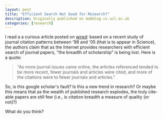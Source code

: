 ```yaml
---
layout: post
title: "Efficient Search Not Good for Research?"
description: Originally published on mobblog.cs.ucl.ac.uk
categories: [research]
---
```


I read a a curious article posted on <a href="http://blog.wired.com/wiredscience/2008/07/is-the-internet.html">wired</a>: based on a recent study of journal citation patterns between '98 and '05 (that is to appear in Science), the authors claim that as the Internet provides researchers with efficient search of journal papers, "the breadth of scholarship" is being lost. Here is a quote:

> "As more journal issues came online, the articles referenced tended to be more recent, fewer journals and articles were cited, and more of the citations were to fewer journals and articles."

So, is this google scholar's fault? Is this a new trend in research? Or maybe this means that as the wealth of published research explodes, the truly cite-able papers are still few (i.e., is citation breadth a measure of quality (or not)?)

What do you think?
